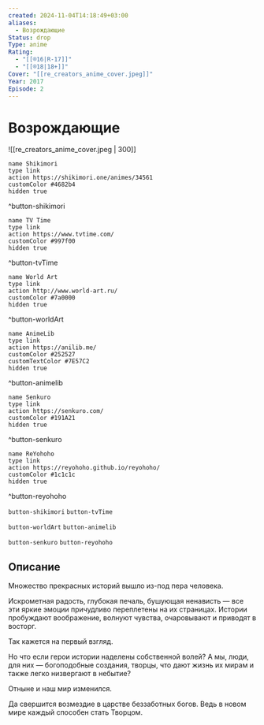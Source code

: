 ```yaml
---
created: 2024-11-04T14:18:49+03:00
aliases:
  - Возрождающие
Status: drop
Type: anime
Rating:
  - "[[®️16|R-17]]"
  - "[[®️18|18+]]"
Cover: "[[re_creators_anime_cover.jpeg]]"
Year: 2017
Episode: 2
---
```


# Возрождающие

![[re_creators_anime_cover.jpeg | 300]]

```button
name Shikimori
type link
action https://shikimori.one/animes/34561
customColor #4682b4
hidden true
```
^button-shikimori

```button
name TV Time
type link
action https://www.tvtime.com/
customColor #997f00
hidden true
```
^button-tvTime

```button
name World Art
type link
action http://www.world-art.ru/
customColor #7a0000
hidden true
```
^button-worldArt

```button
name AnimeLib
type link
action https://anilib.me/
customColor #252527
customTextColor #7E57C2
hidden true
```
^button-animelib

```button
name Senkuro
type link
action https://senkuro.com/
customColor #191A21
hidden true
```
^button-senkuro

```button
name ReYohoho
type link
action https://reyohoho.github.io/reyohoho/
customColor #1c1c1c
hidden true
```
^button-reyohoho

`button-shikimori` `button-tvTime`

`button-worldArt` `button-animelib`

`button-senkuro` `button-reyohoho`

## Описание

Множество прекрасных историй вышло из-под пера человека.

Искрометная радость, глубокая печаль, бушующая ненависть — все эти яркие эмоции причудливо переплетены на их страницах. Истории пробуждают воображение, волнуют чувства, очаровывают и приводят в восторг.

Так кажется на первый взгляд.

Но что если герои истории наделены собственной волей? А мы, люди, для них — богоподобные создания, творцы, что дают жизнь их мирам и также легко низвергают в небытие?

Отныне и наш мир изменился.

Да свершится возмездие в царстве беззаботных богов. Ведь в новом мире каждый способен стать Творцом.
